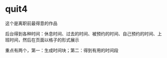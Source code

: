 # quit4

这个是离职前最得意的作品

后台得到各种时间：休息时间、过去的时间、被预约的时间、自己预约的时间、上班时间，然后在页面以格子的形式展示

重点有两个，第一：生成时间块；第二：得到有用的时间段
